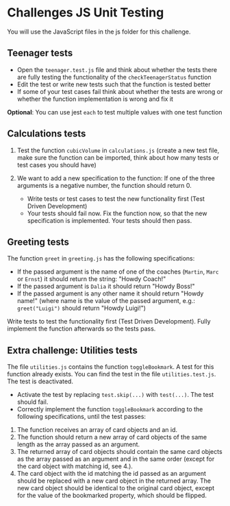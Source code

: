 # Challenges JS Unit Testing

You will use the JavaScript files in the js folder for this challenge.

## Teenager tests

- Open the `teenager.test.js` file and think about whether the tests there are fully testing the functionality of the `checkTeenagerStatus` function
- Edit the test or write new tests such that the function is tested better
- If some of your test cases fail think about whether the tests are wrong or whether the function implementation is wrong and fix it

**Optional**: You can use jest `each` to test multiple values with one test function

## Calculations tests

1. Test the function `cubicVolume` in `calculations.js` (create a new test file, make sure the function can be imported, think about how many tests or test cases you should have)

2. We want to add a new specification to the function: If one of the three arguments is a negative number, the function should return 0.
   - Write tests or test cases to test the new functionality first (Test Driven Development)
   - Your tests should fail now. Fix the function now, so that the new specification is implemented. Your tests should then pass.

## Greeting tests

The function `greet` in `greeting.js` has the following specifications:

- If the passed argument is the name of one of the coaches (`Martin`, `Marc` or `Ernst`) it should return the string: "Howdy Coach!"
- If the passed argument is `Dalia` it should return "Howdy Boss!"
- If the passed argument is any other name it should return "Howdy name!" (where name is the value of the passed argument, e.g.: `greet("Luigi")` should return "Howdy Luigi!")

Write tests to test the functionality first (Test Driven Development).
Fully implement the function afterwards so the tests pass.

## Extra challenge: Utilities tests

The file `utilities.js` contains the function `toggleBookmark`. A test for this function already exists.
You can find the test in the file `utilities.test.js`. The test is deactivated.

- Activate the test by replacing `test.skip(...)` with `test(...)`. The test should fail.
- Correctly implement the function `toggleBookmark` according to the following specifications, until the test passes:

1. The function receives an array of card objects and an id.
2. The function should return a new array of card objects of the same length as the array passed as an argument.
3. The returned array of card objects should contain the same card objects as the array passed as an argument and in the same order (except for the card object with matching id, see 4.).
4. The card object with the id matching the id passed as an argument should be replaced with a new card object in the returned array. The new card object should be identical to the original card object, except for the value of the bookmarked property, which should be flipped.

